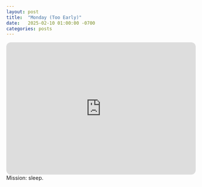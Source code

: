 ```yaml
---
layout: post
title:  "Monday (Too Early)"
date:   2025-02-10 01:00:00 -0700
categories: posts
---
```

<iframe style="border-radius:12px" src="https://open.spotify.com/embed/playlist/6BU18IHrpJ68BY3IIoz5eE?utm_source=generator" width="100%" height="352" frameBorder="0" allowfullscreen="" allow="autoplay; clipboard-write; encrypted-media; fullscreen; picture-in-picture" loading="lazy"></iframe>
Mission: sleep.
